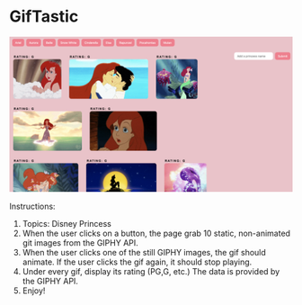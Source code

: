 # GifTastic

![screenshot](screenshot.png)

Instructions:
1. Topics: Disney Princess
2. When the user clicks on a button, the page grab 10 static, non-animated git images from the GIPHY API.
3. When the user clicks one of the still GIPHY images, the gif should animate. If the user clicks the gif again, it should stop playing.
4. Under every gif, display its rating (PG,G, etc.) The data is provided by the GIPHY API. 
5. Enjoy!